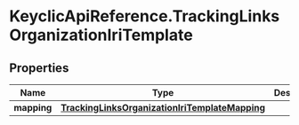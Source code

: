 # KeyclicApiReference.TrackingLinksOrganizationIriTemplate

## Properties
Name | Type | Description | Notes
------------ | ------------- | ------------- | -------------
**mapping** | [**TrackingLinksOrganizationIriTemplateMapping**](TrackingLinksOrganizationIriTemplateMapping.md) |  | [optional] 


